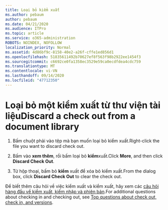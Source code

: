 ```yaml
---
title: Loại bỏ kiểm xuất
ms.author: pebaum
author: pebaum
ms.date: 04/21/2020
ms.audience: ITPro
ms.topic: article
ms.service: o365-administration
ROBOTS: NOINDEX, NOFOLLOW
localization_priority: Normal
ms.assetid: 4d86bf9c-8158-40e2-a26f-cffe1ed856d1
ms.openlocfilehash: 51835611492b70627ef8f563f98b2922ee1454f3
ms.sourcegitcommit: c6692ce0fa1358ec3529e59ca0ecdfdea4cdc759
ms.translationtype: MT
ms.contentlocale: vi-VN
ms.lasthandoff: 09/14/2020
ms.locfileid: "47712350"
---
```

# <a name="discard-a-check-out-from-a-document-library"></a><span data-ttu-id="ba820-102">Loại bỏ một kiểm xuất từ thư viện tài liệu</span><span class="sxs-lookup"><span data-stu-id="ba820-102">Discard a check out from a document library</span></span>

1. <span data-ttu-id="ba820-103">Bấm chuột phải vào tệp mà bạn muốn loại bỏ kiểm xuất.</span><span class="sxs-lookup"><span data-stu-id="ba820-103">Right-click the file you want to discard check out.</span></span>
    
2. <span data-ttu-id="ba820-104">Bấm vào **xem thêm**, rồi bấm loại bỏ **kiểm**xuất.</span><span class="sxs-lookup"><span data-stu-id="ba820-104">Click **More**, and then click **Discard Check Out**.</span></span> 
    
3. <span data-ttu-id="ba820-105">Từ hộp thoại, bấm bỏ **kiểm** xuất để xóa bỏ kiểm xuất.</span><span class="sxs-lookup"><span data-stu-id="ba820-105">From the dialog box, click **Discard Check Out** to clear the check out.</span></span> 
    
<span data-ttu-id="ba820-106">Để biết thêm câu hỏi về việc kiểm xuất và kiểm xuất, hãy xem các [câu hỏi hàng đầu về kiểm xuất, kiểm nhập và phiên bản](https://go.microsoft.com/fwlink/?linkid=2018786).</span><span class="sxs-lookup"><span data-stu-id="ba820-106">For additional questions about checking in and checking out, see [Top questions about check out, check in, and versions](https://go.microsoft.com/fwlink/?linkid=2018786).</span></span>
  

